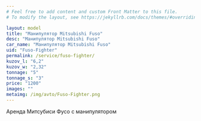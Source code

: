```yaml
---
# Feel free to add content and custom Front Matter to this file.
# To modify the layout, see https://jekyllrb.com/docs/themes/#overriding-theme-defaults

layout: model
title: "Манипулятор Mitsubishi Fuso"
desc: "Манипулятор Mitsubishi Fuso"
car_name: "Манипулятор Mitsubishi Fuso"
uid: "Fuso-Fighter"
permalink: /service/fuso-fighter/
kuzov_l: "6,2"
kuzov_w: "2,32"
tonnage: "5"
tonnage_s: "3"
price: "1200"
images: ""
metaimg: /img/avto/Fuso-Fighter.png
---
```


Аренда Митсубиси Фусо с манипулятором  